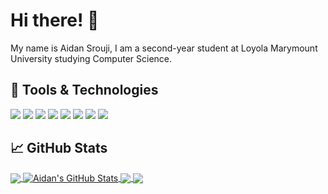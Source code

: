 # Hi there! 👋

My name is Aidan Srouji, I am a second-year student at Loyola Marymount University studying Computer Science.

## 🔧 Tools & Technologies

![](https://img.shields.io/badge/OS-Windows-informational?style=flat&logo=windows&logoColor=white&color=c63f79)
![](https://img.shields.io/badge/Editor-VSCode-informational?style=flat&logo=visualstudio&logoColor=white&color=c63f79)
![](https://img.shields.io/badge/Code-JavaScript-informational?style=flat&logo=javascript&logoColor=white&color=c63f79)
![](https://img.shields.io/badge/Code-Python-informational?style=flat&logo=python&logoColor=white&color=c63f79)
![](https://img.shields.io/badge/Code-Java-informational?style=flat&logo=java&logoColor=white&color=c63f79)
![](https://img.shields.io/badge/Library-React.js-informational?style=flat&logo=react&logoColor=white&color=c63f79)
![](https://img.shields.io/badge/Library-p5.js-informational?style=flat&logo=p5dotjs&logoColor=white&color=c63f79)
![](https://img.shields.io/badge/Tool-Colab-informational?style=flat&logo=googlecolab&logoColor=white&color=c63f79)

## 📈 GitHub Stats

<a href="https://github.com/asrouji?tab=repositories">
  <img align="center" src="https://github-readme-stats.vercel.app/api/top-langs/?username=asrouji&theme=radical&langs_count=3&hide=typescript" />
</a>
<a href="https://github.com/asrouji/asrouji">
  <img align="center" src="https://github-readme-stats.vercel.app/api?username=asrouji&show_icons=true&line_height=27&count_private=true&theme=radical" alt="Aidan's GitHub Stats" />
</a>

<a href="https://github.com/asrouji/LMU">
  <img align="center" src="https://github-readme-stats.vercel.app/api/pin/?username=asrouji&repo=LMU&theme=radical" />
</a>


<a href="https://github.com/asrouji/zombies-among-us">
  <img align="center" src="https://github-readme-stats.vercel.app/api/pin/?username=asrouji&repo=zombies-among-us&theme=radical" />
</a>

